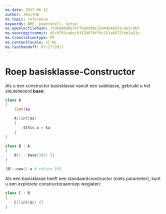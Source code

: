 ```yaml
---
ms.date: 2017-06-12
author: JKeithB
ms.topic: reference
keywords: WMF, powershell, setup
ms.openlocfilehash: 1fd6d80d6b7effb4bd98c1594d64e531c4e5c9b5
ms.sourcegitcommit: a5c0795ca6ec9332967bff9c151a8572feb1a53a
ms.translationtype: MT
ms.contentlocale: nl-NL
ms.lasthandoff: 07/27/2017
---
```

# <a name="call-base-class-constructor"></a>Roep basisklasse-Constructor

Als u een constructor basisklasse vanuit een subklasse, gebruikt u het sleutelwoord **base**:

```powershell
class A 
{
    [int]$a

    A([int]$a)
    {
        $this.a = $a
    }
}

class B : A
{
    B() : base(103) {}
}

[B]::new().a # return 103
```

Als een basisklasse heeft een standaardconstructor (niets parameter), kunt u een expliciete constructoraanroep weglaten:

```powershell
class C : B
{
    C([int]$c) {}
}
```

